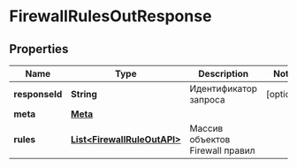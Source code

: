 

# FirewallRulesOutResponse


## Properties

| Name | Type | Description | Notes |
|------------ | ------------- | ------------- | -------------|
|**responseId** | **String** | Идентификатор запроса |  [optional] |
|**meta** | [**Meta**](Meta.md) |  |  |
|**rules** | [**List&lt;FirewallRuleOutAPI&gt;**](FirewallRuleOutAPI.md) | Массив объектов Firewall правил |  |



